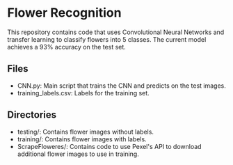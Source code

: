 # Flower Recognition

This repository contains code that uses Convolutional Neural Networks and transfer learning to classify flowers into 5 classes. The current model achieves a 93% accuracy on the test set.

## Files
- CNN.py: Main script that trains the CNN and predicts on the test images.
- training_labels.csv: Labels for the training set.

## Directories
- testing/: Contains flower images without labels.
- training/: Contains flower images with labels.
- ScrapeFloweres/: Contains code to use Pexel's API to download additional flower images to use in training.
